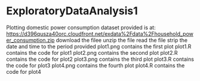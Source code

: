 # ExploratoryDataAnalysis1
Plotting domestic power consumption
dataset provided is at: https://d396qusza40orc.cloudfront.net/exdata%2Fdata%2Fhousehold_power_consumption.zip
download the filee
unzip the file
read the file
strip the date and time to the period provided
plot1.png contains the first plot
plot1.R contains the code for plot1
plot2.png contains the second plot
plot2.R contains the code for plot2
plot3.png contains the third plot
plot3.R contains the code for plot3
plot4.png contains the fourth plot
plot4.R contains the code for plot4
